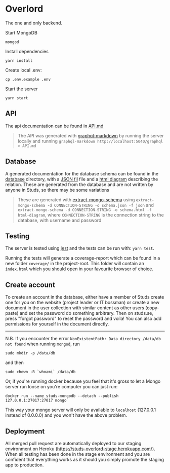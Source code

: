 # Overlord

The one and only backend.

Start MongoDB

`mongod`

Install dependencies

`yarn install`

Create local .env:

`cp .env.example .env`

Start the server

`yarn start`

## API
The api documentation can be found in [API.md](API.md)

> The API was generated with [graphql-markdown](https://github.com/exogen/graphql-markdown) by running the server locally and running `graphql-markdown http://localhost:5040/graphql > API.md`

## Database
A generated documentation for the database schema can be found in the [database](database) directory, with a [JSON fil](database/schema.json) file and a [html diagram](database/schema.html) describing the relation. These are generated from the database and are not written by anyone in Studs, so there may be some variations

> These are generated with [extract-mongo-schema](https://www.npmjs.com/package/extract-mongo-schema) using `extract-mongo-schema -d CONNECTION-STRING -o schema.json -f json` and `extract-mongo-schema -d CONNECTION-STRING -o schema.html -f html-diagram`, where `CONNECTION-STRING` is the connection string to the database, with username and password 

## Testing
The server is tested using [jest](https://jestjs.io/) and the tests can be run with: `yarn test`.

Running the tests will generate a coverage-report which can be found in a new folder `coverage/` in the project-root. This folder will contain an `index.html` which you should open in your favourite browser of choice.

## Create account

To create an account in the database, either have a member of Studs create one for you on the website (project leader or IT bossman) or create a new document in the user collection with similar content as other users (copy-paste) and set the password do something arbitrary. Then on studs.se, press "forgot password" to reset the password and voíla! You can also add permissions for yourself in the document directly.

---

N.B. If you encounter the error `NonExistentPath: Data directory /data/db not found` when running `mongod`, run

`sudo mkdir -p /data/db`

and then

``sudo chown -R `whoami` /data/db``

Or, if you're running docker because you feel that it's gross to let a Mongo
server run loose on you're computer you can just run:

```
docker run --name studs-mongodb --detach --publish 127.0.0.1:27017:27017 mongo
```

This way your mongo server will only be available to `localhost` (127.0.0.1
instead of 0.0.0.0) and you won't have the above problem.

## Deployment
All merged pull request are automatically deployed to our staging environment
on Heroku (https://studs-overlord-stage.herokuapp.com/). When all testing has
been done in the stage environment and you are confident that everything works
as it should you simply promote the staging app to production.
